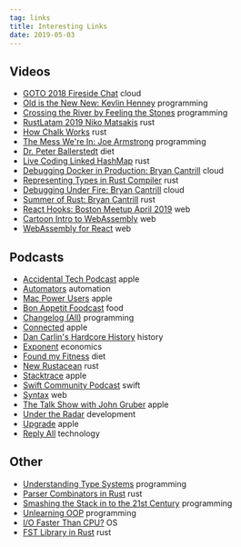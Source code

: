 ```yaml
---
tag: links
title: Interesting Links
date: 2019-05-03
---
```


## Videos

- [GOTO 2018 Fireside Chat](https://www.youtube.com/watch?v=Pnn7GaUlydM) <span class="tag">cloud</span>
- [Old is the New New: Kevlin Henney](https://www.youtube.com/watch?v=AbgsfeGvg3E) <span class="tag">programming</span>
- [Crossing the River by Feeling the Stones](https://www.youtube.com/watch?v=2IW9L1uNMCs) <span class="tag">programming</span>
- [RustLatam 2019 Niko Matsakis](https://www.youtube.com/watch?v=jQOZX0xkrWA) <span class="tag">rust</span>
- [How Chalk Works](https://www.youtube.com/watch?v=Ny2928cGDoM) <span class="tag">rust</span>
- [The Mess We're In: Joe Armstrong](https://www.youtube.com/watch?v=lKXe3HUG2l4) <span class="tag">programming</span>
- [Dr. Peter Ballerstedt](https://www.youtube.com/watch?v=GZ3nNch5TsE) <span class="tag">diet</span>
- [Live Coding Linked HashMap](https://www.youtube.com/watch?v=k6xR2kf9hlA) <span class="tag">rust</span>
- [Debugging Docker in Production: Bryan Cantrill](https://www.youtube.com/watch?v=AdMqCUhvRz8&t=1s) <span class="tag">cloud</span>
- [Representing Types in Rust Compiler](https://www.youtube.com/watch?v=c01TsOsr3-c) <span class="tag">rust</span>
- [Debugging Under Fire: Bryan Cantrill](https://www.youtube.com/watch?v=30jNsCVLpAE) <span class="tag">cloud</span>
- [Summer of Rust: Bryan Cantrill](https://www.youtube.com/watch?v=LjFM8vw3pbU&t=1s) <span class="tag">rust</span>
- [React Hooks: Boston Meetup April 2019](https://www.youtube.com/watch?v=1jWS7cCuUXw) <span class="tag">web</span>
- [Cartoon Intro to WebAssembly](https://www.youtube.com/watch?v=HktWin_LPf4) <span class="tag">web</span>
- [WebAssembly for React](https://www.youtube.com/watch?v=3GHJ4cbxsVQ&t=1020s) <span class="tag">web</span>

## Podcasts
- [Accidental Tech Podcast](https://atp.fm) <span class="tag">apple</span>
- [Automators](https://www.relay.fm/automators) <span class="tag">automation</span>
- [Mac Power Users](https://www.relay.fm/mpu) <span class="tag">apple</span>
- [Bon Appetit Foodcast](https://www.bonappetit.com/story/bon-appetit-foodcast) <span class="tag">food</span>
- [Changelog (All)](https://changelog.com) <span class="tag">programming</span>
- [Connected](https://www.relay.fm/connected) <span class="tag">apple</span>
- [Dan Carlin's Hardcore History](https://www.dancarlin.com) <span class="tag">history</span>
- [Exponent](https://www.exponent.fm) <span class="tag">economics</span>
- [Found my Fitness](https://www.foundmyfitness.com) <span class="tag">diet</span>
- [New Rustacean](https://www.newrustacean.com) <span class="tag">rust</span>
- [Stacktrace](https://stacktracepodcast.fm) <span class="tag">apple</span>
- [Swift Community Podcast](https://www.swiftcommunitypodcast.org) <span class="tag">swift</span>
- [Syntax](https://www.syntax.fm) <span class="tag">web</span>
- [The Talk Show with John Gruber](https://daringfireball.net) <span class="tag">apple</span>
- [Under the Radar](https://www.relay.fm/radar) <span class="tag">development</span>
- [Upgrade](https://www.relay.fm/upgrade) <span class="tag">apple</span>
- [Reply All](https://gimletmedia.com/shows/reply-all) <span class="tag">technology</span>

## Other

- [Understanding Type Systems](http://blog.steveklabnik.com/posts/2010-07-17-what-to-know-before-debating-type-systems) <span class="tag">programming</span>
- [Parser Combinators in Rust](https://bodil.lol/parser-combinators/) <span class="tag">rust</span>
- [Smashing the Stack in to the 21st Century](https://thesquareplanet.com/blog/smashing-the-stack-21st-century/) <span class="tag">programming</span>
- [Unlearning OOP](https://dpc.pw/the-faster-you-unlearn-oop-the-better-for-you-and-your-software) <span class="tag">programming</span>
- [I/O Faster Than CPU?](https://penberg.org/parakernel-hotos19.pdf) <span class="tag">OS</span>
- [FST Library in Rust](https://blog.burntsushi.net/transducers/#fst-construction) <span class="tag">rust</span>
